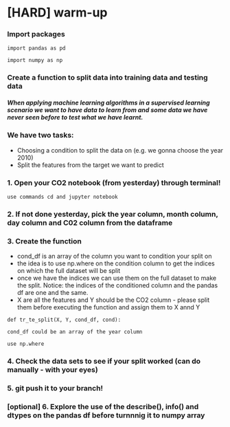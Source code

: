 # [HARD] warm-up

### Import packages
`import pandas as pd`

`import numpy as np`

### Create a function to split data into training data and testing data
##### When applying machine learning algorithms in a supervised learning scenario we want to have data to learn from and some data we have never seen before to test what we have learnt. 

### We have two tasks: 
- 	Choosing a condition to split the data on (e.g. we 	gonna choose the year 2010)
-  Split the features from the target we want to 	predict

### 1. Open your CO2 notebook (from yesterday) through terminal!
`use commands cd and jupyter notebook`

### 2. If not done yesterday, pick the year column, month column, day column and C02 column from the dataframe

### 3. Create the function
 - cond_df is an array of the column you want to condition your split on
 - the idea is to use np.where on the condition column to get the indices on which the full dataset will be split
 - once we have the indices we can use them on the full dataset to make the split. Notice: the indices of the conditioned column and the pandas df are one and the same.
 - X are all the features and Y should be the CO2 column - please split them before executing the function and assign them to X annd Y 
 
`def tr_te_split(X, Y, cond_df, cond):`

`cond_df could be an array of the year column`
							
`use np.where
`

### 4. Check the data sets to see if your split worked (can do manually - with your eyes)


### 5. git push it to your branch!


### [optional] 6. Explore the use of the describe(), info() and dtypes on the pandas df before turnnnig it to numpy array 
